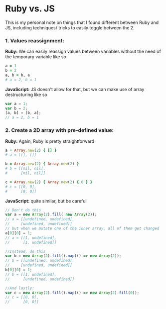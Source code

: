 # Ruby vs. JS

This is my personal note on things that I found different between Ruby and JS, including techniques/ tricks to easily toggle between the 2.

### 1. Values reassignment:

**Ruby:** We can easily reassign values between variables without the need of the temporary variable like so

``` Ruby
a = 1
b = 2
a, b = b, a
# a = 2, b = 1
```
**JavaScript:** JS doesn't allow for that, but we can make use of array destructuring like so

``` JavaScript
var a = 1;
var b = 2;
[a, b] = [b, a];
// a = 2, b = 1
```

### 2. Create a 2D array with pre-defined value:

**Ruby:** Again, Ruby is pretty straightforward

``` Ruby
a = Array.new(2) { [] }
# a = [[], []]

b = Array.new(2) { Array.new(2) }
# b = [[nil, nil], 
#      [nil, nil]]

c = Array.new(2) { Array.new(2) { 0 } }
# c = [[0, 0], 
#      [0, 0]]
```

**JavaScript:** quite similar, but be careful

``` JavaScript
// Don't do this
var a = new Array(2).fill( new Array(2));
// a = [[undefined, undefined], 
//     [undefined, undefined]]
// but when we mutate one of the inner array, all of them get changed
a[0][0] = 1;
// a = [[1, undefined],
//      [1, undefined]]

//Instead, do this
var b = new Array(2).fill().map(() => new Array(2));
// b = [[undefined, undefined], 
//     [undefined, undefined]]
b[0][0] = 1;
// b = [[1, undefined],
//      [undefined, undefined]]

//And lastly:
var c = new Array(2).fill().map(() => new Array(2).fill(0));
// c = [[0, 0], 
//      [0, 0]]
```
